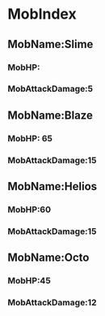 # MobIndex

## MobName:Slime
### MobHP:
### MobAttackDamage:5

## MobName:Blaze
### MobHP: 65
### MobAttackDamage:15
 
## MobName:Helios
### MobHP:60
### MobAttackDamage:15


## MobName:Octo
### MobHP:45
### MobAttackDamage:12

